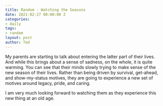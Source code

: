 ```yaml
---
title: Random - Watching the Seasons
date: 2021-02-27 00:00:00 Z
categories:
- daily
tags:
- random
layout: post
author: Ted
---
```


My parents are starting to talk about entering the latter part of their lives. And while this brings about a sense of sadness, on the whole, it is quite warming. You can see that their minds slowly trying to make sense of the new season of their lives. Rather than being driven by survival, get-ahead, and show-my-status motives, they are going to experience a new set of motives around legacy, pride, and caring. 

I am very much looking forward to watching them as they experience this new thing at an old age.
